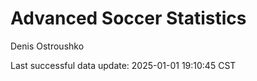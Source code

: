 # Advanced Soccer Statistics
Denis Ostroushko

<!-- gfm -->

Last successful data update: 2025-01-01 19:10:45 CST

